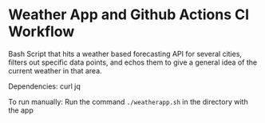 # Weather App and Github Actions CI Workflow

Bash Script that hits a weather based forecasting API for several cities, filters out specific data points, and echos them to give a general idea of the current weather in that area. 

Dependencies:
curl
jq

To run manually:
Run the command ```./weatherapp.sh``` in the directory with the app